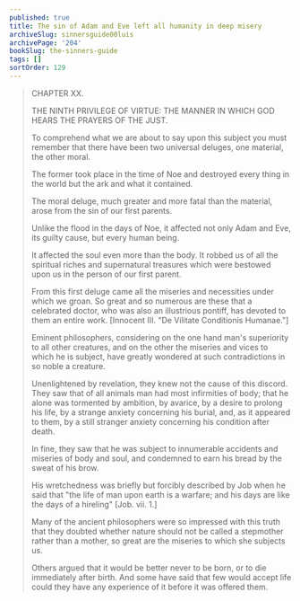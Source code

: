 ```yaml
---
published: true
title: The sin of Adam and Eve left all humanity in deep misery
archiveSlug: sinnersguide00luis
archivePage: '204'
bookSlug: the-sinners-guide
tags: []
sortOrder: 129
---
```


> CHAPTER XX.
>
> THE NINTH PRIVILEGE OF VIRTUE: THE MANNER IN WHICH GOD HEARS THE PRAYERS OF THE JUST.
>
> To comprehend what we are about to say upon this subject you must remember that there have been two universal deluges, one material, the other moral.
>
> The former took place in the time of Noe and destroyed every thing in the world but the ark and what it contained.
>
> The moral deluge, much greater and more fatal than the material, arose from the sin of our first parents.
>
> Unlike the flood in the days of Noe, it affected not only Adam and Eve, its guilty cause, but every human being.
>
> It affected the soul even more than the body. It robbed us of all the spiritual riches and supernatural treasures which were bestowed upon us in the person of our first parent.
>
> From this first deluge came all the miseries and necessities under which we groan. So great and so numerous are these that a celebrated doctor, who was also an illustrious pontiff, has devoted to them an entire work. [Innocent III. "De Vilitate Conditionis Humanae."]
>
> Eminent philosophers, considering on the one hand man's superiority to all other creatures, and on the other the miseries and vices to which he is subject, have greatly wondered at such contradictions in so noble a creature.
>
> Unenlightened by revelation, they knew not the cause of this discord. They saw that of all animals man had most infirmities of body; that he alone was tormented by ambition, by avarice, by a desire to prolong his life, by a strange anxiety concerning his burial, and, as it appeared to them, by a still stranger anxiety concerning his condition after death.
>
> In fine, they saw that he was subject to innumerable accidents and miseries of body and soul, and condemned to earn his bread by the sweat of his brow.
>
> His wretchedness was briefly but forcibly described by Job when he said that "the life of man upon earth is a warfare; and his days are like the days of a hireling" [Job. vii. 1.]
>
> Many of the ancient philosophers were so impressed with this truth that they doubted whether nature should not be called a stepmother rather than a mother, so great are the miseries to which she subjects us.
>
> Others argued that it would be better never to be born, or to die immediately after birth. And some have said that few would accept life could they have any experience of it before it was offered them.
